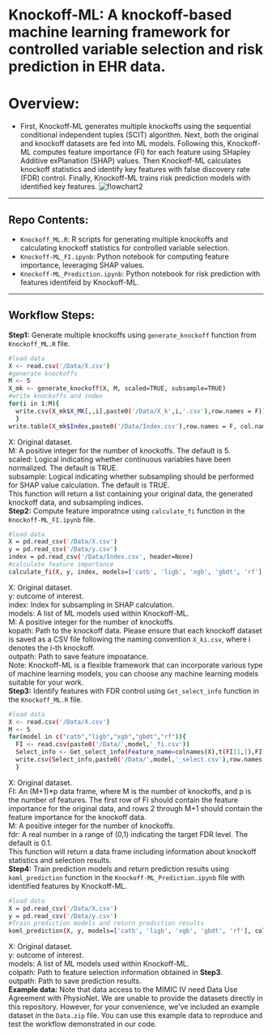 # Knockoff-ML: A knockoff-based machine learning framework for controlled variable selection and risk prediction in EHR data.<br/>
# Overview:
* First, Knockoff-ML generates multiple knockoffs using the sequential conditional independent tuples (SCIT) algorithm. Next, both the original and knockoff datasets are fed into ML models. Following this, Knockoff-ML computes feature importance (FI) for each feature using SHapley Additive exPlanation (SHAP) values. Then Knockoff-ML calculates knockoff statistics and identify key features with false discovery rate (FDR) control. Finally, Knockoff-ML trains risk prediction models with identified key features.
![flowchart2](https://github.com/user-attachments/assets/7c8373e5-4ee0-49d2-bacc-0a539304528d)
---
## Repo Contents:
* `Knockoff_ML.R`: R scripts for generating multiple knockoffs and calculating knockoff statistics for controlled variable selection.
* `Knockoff-ML_FI.ipynb`: Python notebook for computing feature importance, leveraging SHAP values.
* `Knockoff-ML_Prediction.ipynb`: Python notebook for risk prediction with features identifeid by Knockoff-ML.

---

## Workflow Steps:
**Step1:** Generate multiple knockoffs using `generate_knockoff` function from `Knockoff_ML.R` file.<br/>
```bash
#load data
X <- read.csv('/Data/X.csv')
#generate knockoffs
M <- 5
X_mk <- generate_knockoff(X, M, scaled=TRUE, subsample=TRUE)
#write knockoffs and index
for(i in 1:M){
  write.csv(X_mk$X_MK[,,i],paste0('/Data/X_k',i,'.csv'),row.names = F))
  }
write.table(X_mk$Index,paste0('/Data/Index.csv'),row.names = F, col.names = F)
```
X: Original dataset. <br/>
M: A positive integer for the number of knockoffs. The default is 5.<br/>
scaled: Logical indicating whether continuous variables have been normalized. The default is TRUE.<br/>
subsample: Logical indicating whether subsampling should be performed for SHAP value calculation. The default is TRUE. <br/>
This function will return a list containing your original data, the generated knockoff data, and subsampling indices.<br/>
**Step2:** Compute feature imporatnce using `calculate_fi` function in the `Knockoff-ML_FI.ipynb` file. <br/>
```bash
#load data 
X = pd.read_csv('/Data/X.csv')
y = pd.read_csv('/Data/y.csv')
index = pd.read_csv('/Data/Index.csv', header=None)
#calculate feature importance
calculate_fi(X, y, index, models=['catb', 'ligb', 'xgb', 'gbdt', 'rf'], M=5, kopath='/Data', outpath='/Data')
```
X: Original dataset. <br/>
y: outcome of interest.<br/>
index: Index for subsampling in SHAP calculation.<br/>
models: A list of ML models used within Knockoff-ML.<br/>
M: A positive integer for the number of knockoffs.<br/>
kopath: Path to the knockoff data. Please ensure that each knockoff dataset is saved as a CSV file following the naming convention `X_ki.csv`, where i denotes the i-th knockoff.<br/>
outpath: Path to save feature impoatance.<br/>
Note: Knockoff-ML is a flexible framework that can incorporate various type of machine learning models, you can choose any machine learning models suitable for your work.<br/>
**Step3:** Identify features with FDR control using `Get_select_info` function in the `Knockoff_ML.R` file.<br/>
```bash
#load data
X <- read.csv('/Data/X.csv')
M <- 5
for(model in c("catb","ligb","xgb","gbdt","rf")){
  FI <- read.csv(paste0('/Data/',model,'_fi.csv'))
  Select_info <- Get_select_info(Feature_name=colnames(X),t(FI[1,]),FI[2:M+1,],M,fdr=0.1),
  write.csv(Select_info,paste0('/Data/',model,'_select.csv'),row.names = F)
  }
```
X: Original dataset. <br/>
FI: An (M+1)*p data frame, where M is the number of knockoffs, and p is the number of features. The first row of FI should contain the feature importance for the original data, and rows 2 through M+1 should contain the feature importance for the knockoff data. <br/>
M: A positive integer for the number of knockoffs.<br/>
fdr: A real number in a range of (0,1) indicating the target FDR level. The default is 0.1.<br/>
This function will return a data frame including information about knockoff statistics and selection results.<br/>
**Step4:** Train prediction models and return prediction results using `koml_prediction` function in the `Knockoff-ML_Prediction.ipynb` file with identified features by Knockoff-ML.<br/>
```bash
#load data 
X = pd.read_csv('/Data/X.csv')
y = pd.read_csv('/Data/y.csv')
#Train prediction models and return prediction results
koml_prediction(X, y, models=['catb', 'ligb', 'xgb', 'gbdt', 'rf'], colpath='/Data',outpath='/Data')
```
X: Original dataset. <br/>
y: outcome of interest.<br/>
models: A list of ML models used within Knockoff-ML.<br/>
colpath: Path to feature selection information obtained in **Step3**.<br/>
outpath: Path to save prediction results.<br/>
**Example data:** Note that data access to the MIMIC IV need Data Use Agreement with PhysioNet. We are unable to provide the datasets directly in this repository. However, for your convenience, we've included an example dataset in the `Data.zip` file. You can use this example data to reproduce and test the workflow demonstrated in our code.
